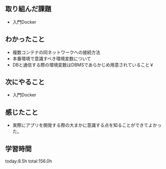 ## 取り組んだ課題
* 入門Docker
## わかったこと
* 複数コンテナの同ネットワークへの接続方法
* 本番環境で意識すべき環境変数について
* DBと通信する際の環境変数はDBMSであらかじめ用意されていること￥

## 次にやること
* 入門Docker
## 感じたこと
* 実際にアプリを開発する際の大まかに意識する点を知ることができてよかった。
## 学習時間
 today:8.5h
 total:156.0h